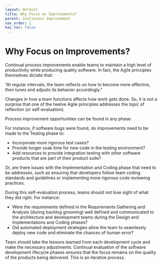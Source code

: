 ```yaml
---
layout: default
title: Why Focus on Improvements?
parent: Continuous Improvement
nav_order: 1
has_toc: false
---
```


# Why Focus on Improvements?

Continual process improvements enable teams to maintain a high level of productivity while producing quality software.  In fact, the Agile principles themselves dictate that:
 
 “At regular intervals, the team reflects on how to become more effective, then tunes and adjusts its behavior accordingly.”

Changes in how a team functions affects how work gets done. So, it is not a surprise that one of the twelve Agile principles addresses 
the topic of reflection (or self-evaluation).

Process improvement opportunities can be found in any phase. 

For instance, if software bugs were found, do improvements need to be made to the Testing phase to:

*	Incorporate more rigorous test cases? 
*	Provide longer soak time for new code in the testing environment? 
*	Add resources to provide integration testing with other software products that are part of their product suite? 

Or, are there issues with the Implementation and Coding phase that need to be addresses, such as ensuring that developers follow team coding 
standards and guidelines or implementing more rigorous code reviewing practices.

During this self-evaluation process, teams should not lose sight of what they did right. For instance:

* Were the requirements defined in the Requirements Gathering and Analysis (during backlog grooming) well defined and communicated to the architecture and development teams during the Design and Implementations and Coding phases? 
* Did automated deployment strategies allow the team to seamlessly deploy new code and eliminate the chances of human error?

Team should take the lessons learned from each development cycle and make the necessary adjustments. Continual evaluation of the software development lifecycle phases ensures that the focus remains on the quality of the products being delivered. This is an iterative process.


  

